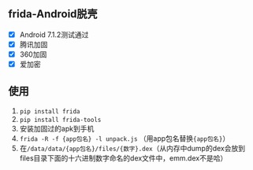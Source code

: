 ## frida-Android脱壳
- [x] Android 7.1.2测试通过
- [x] 腾讯加固
- [x] 360加固
- [x] 爱加密 

## 使用

1. `pip install frida`
2. `pip install frida-tools`
3. 安装加固过的apk到手机
4. `frida -R -f {app包名} -l unpack.js` （用app包名替换`{app包名}`）
5. 在`/data/data/{app包名}/files/{数字}.dex`（从内存中dump的dex会放到files目录下面的十六进制数字命名的dex文件中，emm.dex不是哈）

